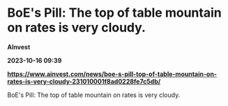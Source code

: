 # BoE's Pill: The top of table mountain on rates is very cloudy.
**AInvest**

**2023-10-16 09:39**

**https://www.ainvest.com/news/boe-s-pill-top-of-table-mountain-on-rates-is-very-cloudy-231010001f8ad0228fe7c5db/**

BoE's Pill: The top of table mountain on rates is very cloudy.